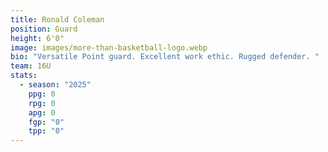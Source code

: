 ```yaml
---
title: Ronald Coleman
position: Guard
height: 6'0"
image: images/more-than-basketball-logo.webp
bio: "Versatile Point guard. Excellent work ethic. Rugged defender. "
team: 16U
stats:
  - season: "2025"
    ppg: 0
    rpg: 0
    apg: 0
    fgp: "0"
    tpp: "0"
---
```

